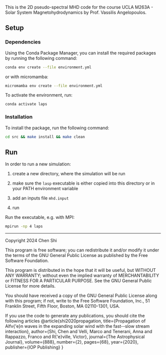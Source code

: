 This is the 2D pseudo-spectral MHD code for the course UCLA M263A - Solar System Magnetohydrodynamics by Prof. Vassilis Angelopoulos.

## Setup

### Dependencies

Using the Conda Package Manager, you can install the required packages by running the following command:

```sh
conda env create --file environment.yml
```

or with micromamba:

```sh
micromamba env create --file environment.yml
```

To activate the environment, run:

```sh
conda activate laps
```

### Installation

To install the package, run the following command:

```sh
cd src && make install && make clean
```

## Run

In order to run a new simulation:

1. create a new directory, where the simulation will be run

2. make sure the `lasp` executable is either copied into this directory or in your PATH environment variable

3. add an inputs file `mhd.input`

4. run

Run the executable, e.g. with MPI:

```sh
mpirun -np 4 laps
```

<hr>

Copyright 2024 Chen Shi

This program is free software; you can redistribute it and/or modify it under the terms of the GNU General Public License as published by the Free Software Foundation.

This program is distributed in the hope that it will be useful, but WITHOUT ANY WARRANTY; without even the implied warranty of MERCHANTABILITY or FITNESS FOR A PARTICULAR PURPOSE. See the GNU General Public License for more details.

You should have received a copy of the GNU General Public License along with this program; if not, write to the Free Software Foundation, Inc., 51 Franklin Street, Fifth Floor, Boston, MA 02110-1301, USA.

If you use the code to generate any publications, you should cite the following articles @article{shi2020propagation, title={Propagation of Alfv{'e}n waves in the expanding solar wind with the fast--slow stream interaction}, author={Shi, Chen and Velli, Marco and Tenerani, Anna and Rappazzo, Franco and R{'e}ville, Victor}, journal={The Astrophysical Journal}, volume={888}, number={2}, pages={68}, year={2020}, publisher={IOP Publishing} }

